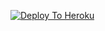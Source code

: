 [![Deploy To Heroku](https://www.herokucdn.com/deploy/button.svg)](https://heroku.com/deploy?template=https://github.com/imad5445/fastTxt)

